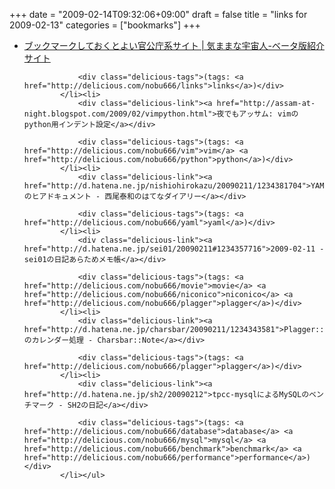 +++
date = "2009-02-14T09:32:06+09:00"
draft = false
title = "links for 2009-02-13"
categories = ["bookmarks"]
+++

<ul class="delicious"><li>
                <div class="delicious-link"><a href="http://toomva.blog60.fc2.com/blog-entry-125.html">ブックマークしておくとよい官公庁系サイト | 気ままな宇宙人-ベータ版紹介サイト</a></div>
                
                <div class="delicious-tags">(tags: <a href="http://delicious.com/nobu666/links">links</a>)</div>
            </li><li>
                <div class="delicious-link"><a href="http://assam-at-night.blogspot.com/2009/02/vimpython.html">夜でもアッサム: vimのpython用インデント設定</a></div>
                
                <div class="delicious-tags">(tags: <a href="http://delicious.com/nobu666/vim">vim</a> <a href="http://delicious.com/nobu666/python">python</a>)</div>
            </li><li>
                <div class="delicious-link"><a href="http://d.hatena.ne.jp/nishiohirokazu/20090211/1234381704">YAMLのヒアドキュメント - 西尾泰和のはてなダイアリー</a></div>
                
                <div class="delicious-tags">(tags: <a href="http://delicious.com/nobu666/yaml">yaml</a>)</div>
            </li><li>
                <div class="delicious-link"><a href="http://d.hatena.ne.jp/sei01/20090211#1234357716">2009-02-11 - sei01の日記あらためメモ帳</a></div>
                
                <div class="delicious-tags">(tags: <a href="http://delicious.com/nobu666/movie">movie</a> <a href="http://delicious.com/nobu666/niconico">niconico</a> <a href="http://delicious.com/nobu666/plagger">plagger</a>)</div>
            </li><li>
                <div class="delicious-link"><a href="http://d.hatena.ne.jp/charsbar/20090211/1234343581">Plagger::Plugin::CustomFeed::MixiScraperのカレンダー処理 - Charsbar::Note</a></div>
                
                <div class="delicious-tags">(tags: <a href="http://delicious.com/nobu666/plagger">plagger</a>)</div>
            </li><li>
                <div class="delicious-link"><a href="http://d.hatena.ne.jp/sh2/20090212">tpcc-mysqlによるMySQLのベンチマーク - SH2の日記</a></div>
                
                <div class="delicious-tags">(tags: <a href="http://delicious.com/nobu666/database">database</a> <a href="http://delicious.com/nobu666/mysql">mysql</a> <a href="http://delicious.com/nobu666/benchmark">benchmark</a> <a href="http://delicious.com/nobu666/performance">performance</a>)</div>
            </li></ul>
